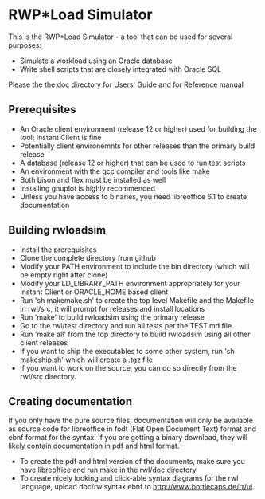 # RWP\*Load Simulator
This is the RWP\*Load Simulator - a tool that can be used for several purposes:

 * Simulate a workload using an Oracle database
 * Write shell scripts that are closely integrated with Oracle SQL

Please the the doc directory for Users' Guide and for Reference manual

## Prerequisites

 * An Oracle client environment (release 12 or higher) used for building the tool; Instant Client is fine
 * Potentially client environemnts for other releases than the primary build release
 * A database  (release 12 or higher) that can be used to run test scripts
 * An environment with the gcc compiler and tools like make
 * Both bison and flex must be installed as well
 * Installing gnuplot is highly recommended
 * Unless you have access to binaries, you need libreoffice 6.1 to create documentation

## Building rwloadsim

 * Install the prerequisites
 * Clone the complete directory from github
 * Modify your PATH environment to include the bin directory (which will be empty right after clone)
 * Modify your LD\_LIBRARY\_PATH environment appropriately for your Instant Client or ORACLE\_HOME based client
 * Run 'sh makemake.sh' to create the top level Makefile and the Makefile in rwl/src, it will prompt for releases and install locations
 * Run 'make' to build rwloadsim using the primary release
 * Go to the rwl/test directory and run all tests per the TEST.md file
 * Run 'make all' from the top directory to build rwloadsim using all other client releases
 * If you want to ship the executables to some other system, run 'sh makeship.sh' which will create a .tgz file
 * If you want to work on the source, you can do so directly from the rwl/src directory. 

## Creating documentation

If you only have the pure source files, documentation will only be available as source code for
libreoffice in fodt (Flat Open Document Text) format and ebnf format for the syntax. If you are
getting a binary download, they will likely contain documentation in pdf and html format.

 * To create the pdf and html version of the documents, make sure you have libreoffice and run make in the rwl/doc directory
 * To create nicely looking and click-able syntax diagrams for the rwl language, upload doc/rwlsyntax.ebnf to http://www.bottlecaps.de/rr/ui. 

